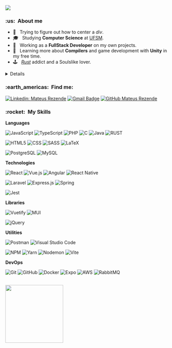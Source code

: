 
![](https://komarev.com/ghpvc/?username=mmrezende&color=006bed)

<h3> :us: &nbsp;About me </h3>

- 🤔 &nbsp; Trying to figure out how to center a *div*.
- 🎓 &nbsp; Studying **Computer Science** at <a href="https://www.ufsm.br/">UFSM</a>.
- 💼 &nbsp; Working as a **FullStack Developer** on my own projects</a>.
- 🌱 &nbsp; Learning more about **Compilers** and game development with **Unity** in my free time.
- 🕹️ &nbsp; <a href="https://rust.facepunch.com/">*Rust*</a> addict and a Soulslike lover.

<details><h3><summary>:brazil: &nbsp;Sobre mim</summary></h3>

- 🤔 &nbsp; Tentando descobrir como se centraliza uma *div*.
- 🎓 &nbsp; Cursando **Sistemas de Informação** na <a href="https://www.ufsm.br/">UFSM</a>.
- 💼 &nbsp; Trabalhando como **Desenvolvedor FullStack** em projetos próprios</a>.
- 🌱 &nbsp; Aprendendo mais sobre **Compiladores** e desenvolvimento de jogos com **Unity** no tempo livre.
- 🕹️ &nbsp; Viciado em <a href="https://rust.facepunch.com/">*Rust*</a> e um amante do gênero Soulslike.
</details>

<h3> :earth_americas: &nbsp;Find me: </h3>    

[![Linkedin: Mateus Rezende](https://img.shields.io/badge/-Mateus%20Rezende-blue?style=for-the-badge-square&logo=Linkedin&logoColor=white&link=https://www.linkedin.com/in/mateus-rezende-344435198/)](https://www.linkedin.com/in/mateus-rezende-344435198/)
[![Gmail Badge](https://img.shields.io/badge/-contato@mateusrezende.dev-006bed?style=for-the-badge-square&logo=Gmail&logoColor=white&link=mailto:contato@mateusrezende.dev)](mailto:contato@mateusrezende.dev)
[![GitHub Mateus Rezende](https://img.shields.io/github/followers/mmrezende?label=follow&style=social)](https://github.com/mmrezende)

<h3> :rocket: &nbsp;My Skills </h3>

**Languages**

  ![JavaScript](https://img.shields.io/badge/-JavaScript-333333?style=for-the-badge&logo=javascript)
  ![TypeScript](https://img.shields.io/badge/typescript-%23007ACC.svg?style=for-the-badge&logo=typescript&logoColor=white)
  ![PHP](https://img.shields.io/badge/PHP-777BB4?style=for-the-badge&logo=php&logoColor=white)
  ![C](https://img.shields.io/badge/C-00599C?style=for-the-badge&logo=c&logoColor=white)
  ![Java](https://img.shields.io/badge/-Java-333333?style=for-the-badge&logo=Java&logoColor=007396)
  ![RUST](https://img.shields.io/badge/Rust-000000?style=for-the-badge&logo=rust&logoColor=white)

  ![HTML5](https://img.shields.io/badge/-HTML5-333333?style=for-the-badge&logo=HTML5)
  ![CSS](https://img.shields.io/badge/-CSS-333333?style=for-the-badge&logo=CSS3&logoColor=1572B6)
  ![SASS](https://img.shields.io/badge/SASS-hotpink.svg?style=for-the-badge&logo=SASS&logoColor=white)
  ![LaTeX](https://img.shields.io/badge/latex-%23008080.svg?style=for-the-badge&logo=latex&logoColor=white)

  ![PostgreSQL](https://img.shields.io/badge/PostgreSQL-316192?style=for-the-badge&logo=postgresql&logoColor=white)
  ![MySQL](https://img.shields.io/badge/mysql-%2300f.svg?style=for-the-badge&logo=mysql&logoColor=white)

**Technologies**

  ![React](https://img.shields.io/badge/-React-333333?style=for-the-badge&logo=react)
  ![Vue.js](https://img.shields.io/badge/vuejs-%2335495e.svg?style=for-the-badge&logo=vuedotjs&logoColor=%234FC08D)
  ![Angular](https://img.shields.io/badge/angular-%23DD0031.svg?style=for-the-badge&logo=angular&logoColor=white)
  ![React Native](https://img.shields.io/badge/-React%20Native-333333?style=for-the-badge&logo=react)

  ![Laravel](https://img.shields.io/badge/laravel-%23FF2D20.svg?style=for-the-badge&logo=laravel&logoColor=white)
  ![Express.js](https://img.shields.io/badge/express.js-%23404d59.svg?style=for-the-badge&logo=express&logoColor=%2361DAFB)
  ![Spring](https://img.shields.io/badge/spring-%236DB33F.svg?style=for-the-badge&logo=spring&logoColor=white)

  ![Jest](https://img.shields.io/badge/-jest-%23C21325?style=for-the-badge&logo=jest&logoColor=white)

**Libraries**

  ![Vuetify](https://img.shields.io/badge/Vuetify-1867C0?style=for-the-badge&logo=vuetify&logoColor=AEDDFF)
  ![MUI](https://img.shields.io/badge/MUI-%230081CB.svg?style=for-the-badge&logo=mui&logoColor=white)

  ![jQuery](https://img.shields.io/badge/jquery-%230769AD.svg?style=for-the-badge&logo=jquery&logoColor=white)

**Utilities**

  ![Postman](https://img.shields.io/badge/-Postman-333333?style=for-the-badge&logo=postman)
  ![Visual Studio Code](https://img.shields.io/badge/Visual%20Studio%20Code-0078d7.svg?style=for-the-badge&logo=visual-studio-code&logoColor=white)

  ![NPM](https://img.shields.io/badge/NPM-%23CB3837.svg?style=for-the-badge&logo=npm&logoColor=white)
  ![Yarn](https://img.shields.io/badge/yarn-%232C8EBB.svg?style=for-the-badge&logo=yarn&logoColor=white)
  ![Nodemon](https://img.shields.io/badge/NODEMON-%23323330.svg?style=for-the-badge&logo=nodemon&logoColor=%BBDEAD)
  ![Vite](https://img.shields.io/badge/vite-%23646CFF.svg?style=for-the-badge&logo=vite&logoColor=white)

**DevOps**

  ![Git](https://img.shields.io/badge/-Git-333333?style=for-the-badge&logo=git)
  ![GitHub](https://img.shields.io/badge/-GitHub-333333?style=for-the-badge&logo=github)
  ![Docker](https://img.shields.io/badge/-Docker-333333?style=for-the-badge&logo=docker)
  ![Expo](https://img.shields.io/badge/expo-1C1E24?style=for-the-badge&logo=expo&logoColor=#D04A37)
  ![AWS](https://img.shields.io/badge/AWS-%23FF9900.svg?style=for-the-badge&logo=amazon-aws&logoColor=white)
  ![RabbitMQ](https://img.shields.io/badge/Rabbitmq-FF6600?style=for-the-badge&logo=rabbitmq&logoColor=white)

<br/>

<a href="https://github.com/mmrezende">
  <img 
    height="180em"
    src="https://github-readme-stats.vercel.app/api?username=mmrezende&show_icons=true&theme=dracula&count_private=true"
  />
</a>